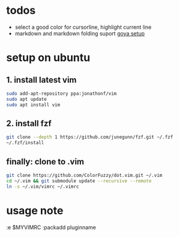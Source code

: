 # todos

- select a good color for cursorline, highlight current line
- markdown and markdown folding suport [goya setup](https://www.swamphogg.com/2015/vim-setup/)

# setup on ubuntu

## 1. install latest vim

``` sh
sudo add-apt-repository ppa:jonathonf/vim
sudo apt update
sudo apt install vim

```

## 2. install fzf

``` sh
git clone --depth 1 https://github.com/junegunn/fzf.git ~/.fzf
~/.fzf/install

```

## finally: clone to .vim

``` sh
git clone https://github.com/ColorFuzzy/dot.vim.git ~/.vim
cd ~/.vim && git submodule update --recursive --remote
ln -s ~/.vim/vimrc ~/.vimrc

```

# usage note

:e $MYVIMRC
:packadd pluginname
